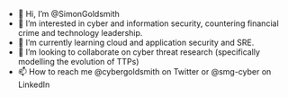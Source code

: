 - 👋 Hi, I’m @SimonGoldsmith
- 👀 I’m interested in cyber and information security, countering financial crime and technology leadership.
- 🌱 I’m currently learning cloud and application security and SRE.
- 💞️ I’m looking to collaborate on cyber threat research (specifically modelling the evolution of TTPs)
- 📫 How to reach me @cybergoldsmith on Twitter or @smg-cyber on LinkedIn

<!---
SimonGoldsmith/SimonGoldsmith is a ✨ special ✨ repository because its `README.md` (this file) appears on your GitHub profile.
You can click the Preview link to take a look at your changes.
--->
